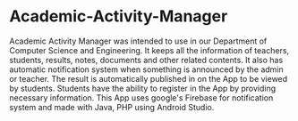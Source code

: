 # Academic-Activity-Manager
Academic Activity Manager was intended to use in our Department of Computer Science and Engineering.
It keeps all the information of teachers, students, results, notes, documents and other related
contents. It also has automatic notification system when something is announced by the admin or teacher.
The result is automatically published in on the App to be viewed by students. Students have the
ability to register in the App by providing necessary information. This App uses google's Firebase for
notification system and made with Java, PHP using Android Studio.
